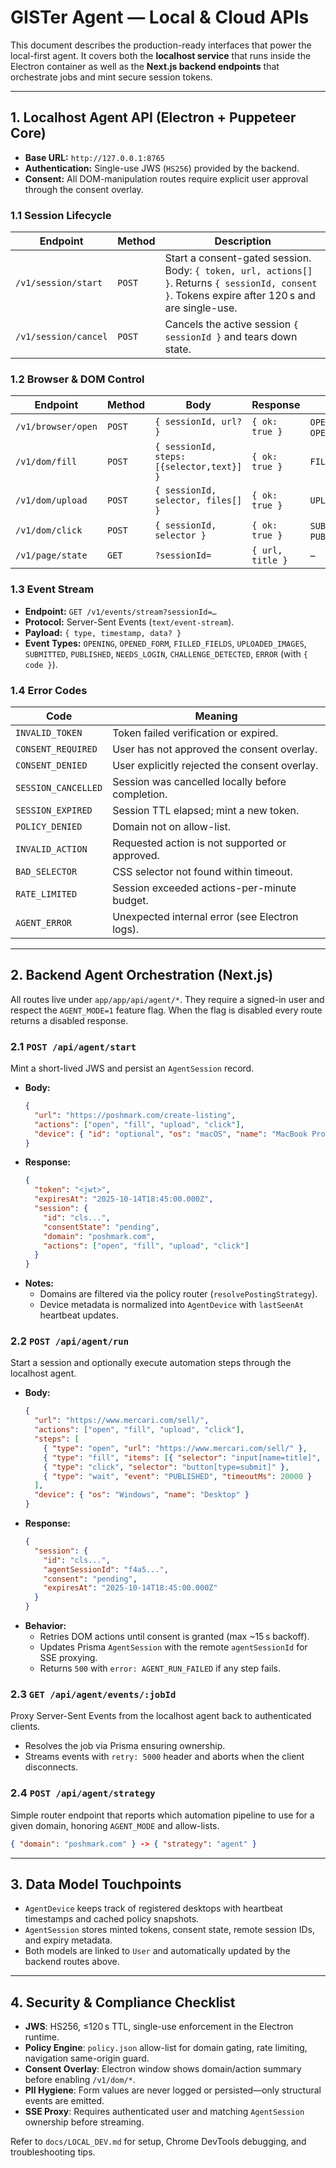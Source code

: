 # GISTer Agent — Local & Cloud APIs

This document describes the production-ready interfaces that power the local-first agent. It covers both the **localhost service** that runs inside the Electron container as well as the **Next.js backend endpoints** that orchestrate jobs and mint secure session tokens.

---

## 1. Localhost Agent API (Electron + Puppeteer Core)

- **Base URL:** `http://127.0.0.1:8765`
- **Authentication:** Single-use JWS (`HS256`) provided by the backend.
- **Consent:** All DOM-manipulation routes require explicit user approval through the consent overlay.

### 1.1 Session Lifecycle

| Endpoint | Method | Description |
| --- | --- | --- |
| `/v1/session/start` | `POST` | Start a consent-gated session. Body: `{ token, url, actions[] }`. Returns `{ sessionId, consent }`. Tokens expire after 120 s and are single-use. |
| `/v1/session/cancel` | `POST` | Cancels the active session `{ sessionId }` and tears down state. |

### 1.2 Browser & DOM Control

| Endpoint | Method | Body | Response | Events |
| --- | --- | --- | --- | --- |
| `/v1/browser/open` | `POST` | `{ sessionId, url? }` | `{ ok: true }` | `OPENING`, `OPENED_FORM` |
| `/v1/dom/fill` | `POST` | `{ sessionId, steps:[{selector,text}] }` | `{ ok: true }` | `FILLED_FIELDS` |
| `/v1/dom/upload` | `POST` | `{ sessionId, selector, files[] }` | `{ ok: true }` | `UPLOADED_IMAGES` |
| `/v1/dom/click` | `POST` | `{ sessionId, selector }` | `{ ok: true }` | `SUBMITTED`, `PUBLISHED` |
| `/v1/page/state` | `GET` | `?sessionId=` | `{ url, title }` | – |

### 1.3 Event Stream

- **Endpoint:** `GET /v1/events/stream?sessionId=…`
- **Protocol:** Server-Sent Events (`text/event-stream`).
- **Payload:** `{ type, timestamp, data? }`
- **Event Types:** `OPENING`, `OPENED_FORM`, `FILLED_FIELDS`, `UPLOADED_IMAGES`, `SUBMITTED`, `PUBLISHED`, `NEEDS_LOGIN`, `CHALLENGE_DETECTED`, `ERROR` (with `{ code }`).

### 1.4 Error Codes

| Code | Meaning |
| --- | --- |
| `INVALID_TOKEN` | Token failed verification or expired. |
| `CONSENT_REQUIRED` | User has not approved the consent overlay. |
| `CONSENT_DENIED` | User explicitly rejected the consent overlay. |
| `SESSION_CANCELLED` | Session was cancelled locally before completion. |
| `SESSION_EXPIRED` | Session TTL elapsed; mint a new token. |
| `POLICY_DENIED` | Domain not on allow-list. |
| `INVALID_ACTION` | Requested action is not supported or approved. |
| `BAD_SELECTOR` | CSS selector not found within timeout. |
| `RATE_LIMITED` | Session exceeded actions-per-minute budget. |
| `AGENT_ERROR` | Unexpected internal error (see Electron logs). |

---

## 2. Backend Agent Orchestration (Next.js)

All routes live under `app/app/api/agent/*`. They require a signed-in user and respect the `AGENT_MODE=1` feature flag. When the flag is disabled every route returns a disabled response.

### 2.1 `POST /api/agent/start`

Mint a short-lived JWS and persist an `AgentSession` record.

- **Body:**
  ```json
  {
    "url": "https://poshmark.com/create-listing",
    "actions": ["open", "fill", "upload", "click"],
    "device": { "id": "optional", "os": "macOS", "name": "MacBook Pro" }
  }
  ```
- **Response:**
  ```json
  {
    "token": "<jwt>",
    "expiresAt": "2025-10-14T18:45:00.000Z",
    "session": {
      "id": "cls...",
      "consentState": "pending",
      "domain": "poshmark.com",
      "actions": ["open", "fill", "upload", "click"]
    }
  }
  ```
- **Notes:**
  - Domains are filtered via the policy router (`resolvePostingStrategy`).
  - Device metadata is normalized into `AgentDevice` with `lastSeenAt` heartbeat updates.

### 2.2 `POST /api/agent/run`

Start a session and optionally execute automation steps through the localhost agent.

- **Body:**
  ```json
  {
    "url": "https://www.mercari.com/sell/",
    "actions": ["open", "fill", "upload", "click"],
    "steps": [
      { "type": "open", "url": "https://www.mercari.com/sell/" },
      { "type": "fill", "items": [{ "selector": "input[name=title]", "text": "Sample" }] },
      { "type": "click", "selector": "button[type=submit]" },
      { "type": "wait", "event": "PUBLISHED", "timeoutMs": 20000 }
    ],
    "device": { "os": "Windows", "name": "Desktop" }
  }
  ```
- **Response:**
  ```json
  {
    "session": {
      "id": "cls...",
      "agentSessionId": "f4a5...",
      "consent": "pending",
      "expiresAt": "2025-10-14T18:45:00.000Z"
    }
  }
  ```
- **Behavior:**
  - Retries DOM actions until consent is granted (max ~15 s backoff).
  - Updates Prisma `AgentSession` with the remote `agentSessionId` for SSE proxying.
  - Returns `500` with `error: AGENT_RUN_FAILED` if any step fails.

### 2.3 `GET /api/agent/events/:jobId`

Proxy Server-Sent Events from the localhost agent back to authenticated clients.

- Resolves the job via Prisma ensuring ownership.
- Streams events with `retry: 5000` header and aborts when the client disconnects.

### 2.4 `POST /api/agent/strategy`

Simple router endpoint that reports which automation pipeline to use for a given domain, honoring `AGENT_MODE` and allow-lists.

```json
{ "domain": "poshmark.com" } -> { "strategy": "agent" }
```

---

## 3. Data Model Touchpoints

- `AgentDevice` keeps track of registered desktops with heartbeat timestamps and cached policy snapshots.
- `AgentSession` stores minted tokens, consent state, remote session IDs, and expiry metadata.
- Both models are linked to `User` and automatically updated by the backend routes above.

---

## 4. Security & Compliance Checklist

- **JWS**: HS256, ≤120 s TTL, single-use enforcement in the Electron runtime.
- **Policy Engine**: `policy.json` allow-list for domain gating, rate limiting, navigation same-origin guard.
- **Consent Overlay**: Electron window shows domain/action summary before enabling `/v1/dom/*`.
- **PII Hygiene**: Form values are never logged or persisted—only structural events are emitted.
- **SSE Proxy**: Requires authenticated user and matching `AgentSession` ownership before streaming.

Refer to `docs/LOCAL_DEV.md` for setup, Chrome DevTools debugging, and troubleshooting tips.
